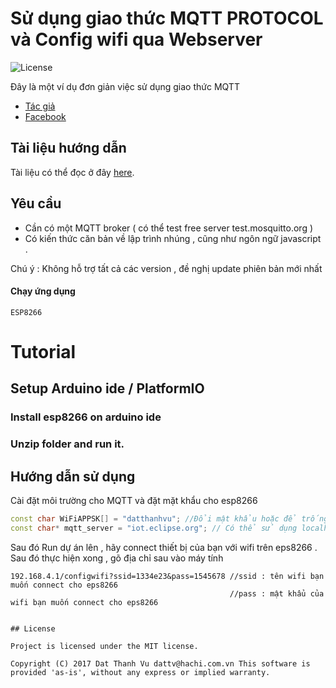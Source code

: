 # Sử dụng giao thức MQTT PROTOCOL và Config wifi qua Webserver

![License](http://datthanhvu.com)

Đây là một ví dụ đơn giản việc sử dụng giao thức MQTT
- [Tác giả](http://datthanhvu.com) 
- [Facebook](https://www.facebook.com/datthanhvu98) 

## Tài liệu hướng dẫn

Tài liệu có thể đọc ở đây [here](http://datthanhvu.com).


## Yêu cầu

- Cần có một MQTT broker ( có thể test free server test.mosquitto.org )  
- Có kiến thức căn bản về lập trình nhúng , cũng như ngôn ngữ javascript .

Chú ý : Không hỗ trợ tất cả các version , đề nghị update phiên bản mới nhất

#### Chạy ứng dụng
``` ESP8266 ```
# Tutorial

## Setup Arduino ide / PlatformIO

### Install esp8266 on arduino ide

### Unzip folder and run it.

## Hướng dẫn sử dụng

Cài đặt môi trường cho MQTT và đặt mặt khẩu cho esp8266

```C++
const char WiFiAPPSK[] = "datthanhvu"; //Đổi mật khẩu hoặc để trống " "
const char* mqtt_server = "iot.eclipse.org"; // Có thể sử dụng localhost
```

Sau đó Run dự án lên , hãy connect thiết bị của bạn với wifi trên eps8266 .  Sau đó thực hiện xong , gõ địa chỉ sau vào máy tính
```URL GET METHOD
192.168.4.1/configwifi?ssid=1334e23&pass=1545678 //ssid : tên wifi bạn muốn connect cho eps8266 
                                                 //pass : mật khẩu của wifi bạn muốn connect cho eps8266
```
```

## License

Project is licensed under the MIT license.

Copyright (C) 2017 Dat Thanh Vu dattv@hachi.com.vn This software is provided 'as-is', without any express or implied warranty.

